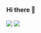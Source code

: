 ### Hi there 👋
<img align="center" src="https://github-readme-stats.vercel.app/api/?username=nautical8&theme=dark" />
<img align="center" src="https://github-readme-stats.vercel.app/api/top-langs/?username=nautical8&hide=javascript&theme=dark" />

<!--
**Nautical8/nautical8** is a ✨ _special_ ✨ repository because its `README.md` (this file) appears on your GitHub profile.

Here are some ideas to get you started:

- 🔭 I’m currently working on ...
- 🌱 I’m currently learning ...
- 👯 I’m looking to collaborate on ...
- 🤔 I’m looking for help with ...
- 💬 Ask me about ...
- 📫 How to reach me: ...
- 😄 Pronouns: ...
- ⚡ Fun fact: ...
-->
